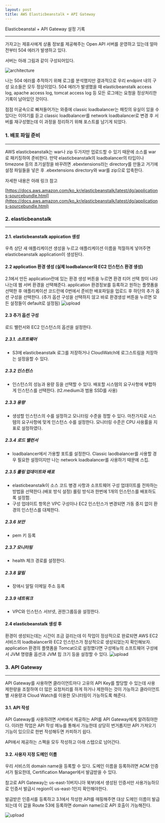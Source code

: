 ```yaml
---
layout: post
title: AWS Elasticbeanstalk + API Gateway
---
```

Elasticbeanstal + API Gateway 설정 기록

-------------

가자고는 제휴사에게 상품 정보를 제공해주는 Open API 서버를 운영하고 있는데 얼마전부터 504 에러가 발생하고 있다.

서버는 아래 그림과 같이 구성되어있다.

![architecture](http://xoxoms.github.io/images/2/cloud.png)

나는 504 에러를 추적하기 위해 로그를 분석했지만 결과적으로 우리 endpint 내의 구성 요소들은 모두 정상이었다. 504 에러가 발생했을 때 elasticbeanstalk access log, apache access log, tomcat access log 등 모든 로그에는 요청을 정상처리한 기록이 남아있던 것이다.

점점 미궁속으로 빠져들어가는 와중에 classic loadbalancer는 패킷의 유실이 있을 수 있다는 이야기를 듣고 classic loadbalancer를 network loadbalancer로 변경 후 서버를 재구성했는데 이 과정을 정리하기 위해 포스트를 남기게 되었다.
   
### 1. 배포 파일 준비 
---
AWS elasticbeanstalk는 war나 zip 두가지만 업로드할 수 있기 때문에 소스를 war로 패키징하여 준비한다. 만약 elasticbeanstalk의 loadbalancer의 타입이나 timezone 등의 초기설정을 바꾸려면 .ebextensions라는 directory를 만들고 거기에 설정 파일들을 넣은 후 .ebextensions directory와 war를 zip으로 압축한다. 

자세한 내용은 아래 링크 참고
 
[https://docs.aws.amazon.com/ko_kr/elasticbeanstalk/latest/dg/applications-sourcebundle.html](https://docs.aws.amazon.com/ko_kr/elasticbeanstalk/latest/dg/applications-sourcebundle.html)

### 2. elasticbeanstalk
---
#### 2.1. elasticbeanstalk appication 생성
우측 상단 새 애플리케이션 생성을 누르고 애플리케이션 이름을 적절하게 넣어주면 elasticbeanstalk application이 생성된다.
	
#### 2.2 application 환경 생성 (실제 loadbalancer와 EC2 인스턴스 환경 생성)

2.1에서 만든 application란에 있는 환경 생성 버튼을 누르면 환경 티어 선택 창이 나타나는데 웹 서버 환경을 선택해준다.
application 환경정보를 등록하고 원하는 플랫폼을 선택한 후 애플리케이션 코드란에 0번에서 준비한 배포파일을 업로드 후 하단의 추가 옵션 구성을 선택한다. (추가 옵션 구성을 선택하지 않고 바로 환경생성 버튼을 누르면 모든 설정들이 default로 설정됨)
![upload](http://xoxoms.github.io/images/2/0.png)

#### 2.3 추가 옵션 구성
로드 밸런서와 EC2 인스턴스의 옵션을 설정한다.

##### 2.3.1. 소프트웨어
* S3에 elasticbeanstalk 로그를 저장하거나 CloudWatch에 로그스트림을 저장하는 설정을할 수 있다.

##### 2.3.2 인스턴스
* 인스턴스의 성능과 용량 등을 선택할 수 있다. 배포할 시스템의 요구사항에 부합하게 인스턴스를 선택한다. (t2.medium과 범용 SSD를 사용)

##### 2.3.3 용량
* 생성할 인스턴스의 수를 설정하고 모니터링 수준을 정할 수 있다. 마찬가지로 시스템의 요구사항에 맞게 인스턴스 수를 설정한다. 모니터링 수준은 CPU 사용률을 지표로 설정하였다.

##### 2.3.4 로드 밸런서
* loadbalancer에서 가용할 포트를 설정한다. Classic laodbalancer를 사용할 경우 필요한 설정이지만 나는 network loadbalancer를 사용하기 때문에 스킵.

##### 2.3.5  롤링 업데이트와 배포
* elasticbeanstalk이 소스 코드 병경 사항과 소프트웨어 구성 업데이트를 전파하는 방법을 선택한다.(배포 방식 설정) 롤링 방식과 한번에 1개의 인스턴스를 배포하도록 설정함.
* 구성 업데이트 항목은 VPC 구성이나 EC2 인스턴스가 변경되면 가동 중지 없이 환경의 인스턴스를 대체한다.

##### 2.3.6 보안
* pem 키 등록

##### 2.3.7 모니터링
* health 체크 경로를 설정한다.

##### 2.3.8 알림
* 장애시 알릴 이메일 주소 등록

##### 2.3.9 네트워크
* VPC와 인스턴스 서브넷, 권한그룹등을 설정한다.

#### 2.4 elasticbeanstalk 생성 후
환경이 생성되는데는 시간이 조금 걸리는데 이 작업이 정상적으로 완료되면 AWS EC2 서비스의 loadbalancer와 EC2 인스턴스가 정상적으로 생성되었는지 확인해보자. application 환경의 플랫폼을 Tomcat으로 설정했다면 구성메뉴의 소프트웨어 구성에서 JVM 명령줄 옵션과 JVM 힙 크기 등을 설정할 수 있다. 
![upload](http://xoxoms.github.io/images/2/1.png)

### 3. API Gateway
---
API Gateway를 사용하면 클라이언트마다 고유의 API Key를 할당할 수 있는데 사용 제한량을 조절하여 더 많은 요청처리를 하게 하거나 제한하는 것이 가능하고 클라이언트 별 사용량과 Cloud Watch를 이용한 모니터링이 가능하도록 해준다. 

#### 3.1. API 작성

API Gateway를 사용하려면 서버에서 제공하는 API를 API Gateway에게 알려줘야한다. 이러한 작업은 API 작성 메뉴를 통해서 가능한데 상당히 번거롭지만 API 가져오기 기능이 있으므로 한번 작성해두면 카피하기 쉽다. 

API에서 제공하는 스펙을 모두 작성하고 아래 스텝으로 넘어간다.

#### 3.2. 사용자 지정 도메인 이름 

우리 서비스의 domain name을 등록할 수 있다. 도메인 이름을 등록하려면 ACM 인증서가 필요한데, Certification Manager에서 발급받을 수 있다. 

참고로 API Gateway는 us-east-1(버지니아 북부)에서 생성된 인증서만 사용가능하므로 인증서 발급시 region이 us-east-1인지 확인해야한다.

발급받은 인증서를 등록하고 3.1에서 작성한 API를 매핑해주면 대상 도메인 이름이 발급되는데 이 값을 Route 53에 등록하면 domain name으로 API 호출이 가능해진다.

![upload](http://xoxoms.github.io/images/2/2.png)
 